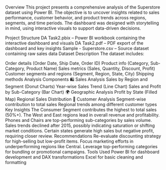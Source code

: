 Overview
This project presents a comprehensive analysis of the Superstore dataset using Power BI. The objective is to uncover insights related to sales performance, customer behavior, and product trends across regions, segments, and time periods. The dashboard was designed with storytelling in mind, using interactive visuals to support data-driven decisions.

Project Structure
DA Task2.pbix – Power BI workbook containing the interactive dashboard and visuals
DA Task2.pdf – PDF export of the dashboard and key insights
Sample - Superstore.csv – Source dataset containing raw sales data
Dataset Description
The dataset includes:

Order details (Order Date, Ship Date, Order ID)
Product info (Category, Sub-Category, Product Name)
Sales metrics (Sales, Quantity, Discount, Profit)
Customer segments and regions (Segment, Region, State, City)
Shipping methods
Analysis Components
🛍️ Sales Analysis
Sales by Region and Segment (Donut Charts)
Year-wise Sales Trend (Line Chart)
Sales and Profit by Sub-Category (Bar Chart)
🌍 Geographic Analysis
Profit by State (Filled Map)
Regional Sales Distribution
👥 Customer Analysis
Segment-wise contribution to total sales
Regional trends among different customer types
Key Insights
The Consumer Segment contributes the highest to total sales (50%+).
The West and East regions lead in overall revenue and profitability.
Phones and Chairs are top-performing sub-categories by sales volume.
Sales trends declined after 2015, possibly indicating saturation or shifting market conditions.
Certain states generate high sales but negative profit, requiring closer review.
Recommendations
Re-evaluate discounting strategy for high-selling but low-profit items.
Focus marketing efforts in underperforming regions like Central.
Leverage top-performing categories for bundling or promotional campaigns.
Tools Used
Power BI for dashboard development and DAX transformations
Excel for basic cleaning and formatting
